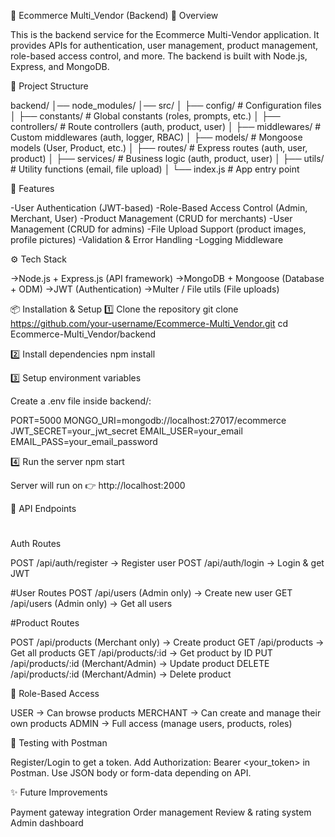 🛒 Ecommerce Multi_Vendor (Backend)
📌 Overview

This is the backend service for the Ecommerce Multi-Vendor application.
It provides APIs for authentication, user management, product management, role-based access control, and more.
The backend is built with Node.js, Express, and MongoDB.

📂 Project Structure

backend/
│── node_modules/
│── src/
│ ├── config/ # Configuration files
│ ├── constants/ # Global constants (roles, prompts, etc.)
│ ├── controllers/ # Route controllers (auth, product, user)
│ ├── middlewares/ # Custom middlewares (auth, logger, RBAC)
│ ├── models/ # Mongoose models (User, Product, etc.)
│ ├── routes/ # Express routes (auth, user, product)
│ ├── services/ # Business logic (auth, product, user)
│ ├── utils/ # Utility functions (email, file upload)
│ └── index.js # App entry point

🚀 Features

-User Authentication (JWT-based)
-Role-Based Access Control (Admin, Merchant, User)
-Product Management (CRUD for merchants)
-User Management (CRUD for admins)
-File Upload Support (product images, profile pictures)
-Validation & Error Handling
-Logging Middleware

⚙️ Tech Stack

->Node.js + Express.js (API framework)
->MongoDB + Mongoose (Database + ODM)
->JWT (Authentication)
->Multer / File utils (File uploads)

📦 Installation & Setup
1️⃣ Clone the repository
git clone https://github.com/your-username/Ecommerce-Multi_Vendor.git
cd Ecommerce-Multi_Vendor/backend

2️⃣ Install dependencies
npm install

3️⃣ Setup environment variables

Create a .env file inside backend/:

PORT=5000
MONGO_URI=mongodb://localhost:27017/ecommerce
JWT_SECRET=your_jwt_secret
EMAIL_USER=your_email
EMAIL_PASS=your_email_password

4️⃣ Run the server
npm start

Server will run on 👉 http://localhost:2000

🔑 API Endpoints
#
Auth Routes

POST /api/auth/register → Register user
POST /api/auth/login → Login & get JWT

#User Routes
POST /api/users (Admin only) → Create new user
GET /api/users (Admin only) → Get all users

#Product Routes

POST /api/products (Merchant only) → Create product
GET /api/products → Get all products
GET /api/products/:id → Get product by ID
PUT /api/products/:id (Merchant/Admin) → Update product
DELETE /api/products/:id (Merchant/Admin) → Delete product

🔐 Role-Based Access

USER → Can browse products
MERCHANT → Can create and manage their own products
ADMIN → Full access (manage users, products, roles)

🧪 Testing with Postman

Register/Login to get a token.
Add Authorization: Bearer <your_token> in Postman.
Use JSON body or form-data depending on API.

✨ Future Improvements 

Payment gateway integration
Order management
Review & rating system
Admin dashboard
